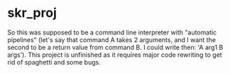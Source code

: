 # skr_proj
So this was supposed to be a command line interpreter with "automatic pipelines" (let's say that command A takes 2 arguments, and I want the second to be a return value from command B. I could write then: 'A arg1 B args'). This project is unfinished as it requires major code rewriting to get rid of spaghetti and some bugs. 
